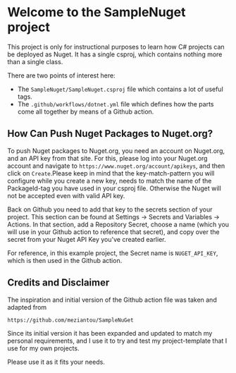
# Welcome to the SampleNuget project

This project is only for instructional purposes to learn how C# projects
can be deployed as Nuget. It has a single csproj, which contains nothing
more than a single class.

There are two points of interest here:
* The `SampleNuget/SampleNuget.csproj` file which contains a lot of useful tags.
* The `.github/workflows/dotnet.yml` file which defines how the parts come all together by means of a Github action.


## How Can Push Nuget Packages to Nuget.org?

To push Nuget packages to Nuget.org, you need an account on Nuget.org, and
an API key from that site. For this, please log into your Nuget.org account
and navigate to `https://www.nuget.org/account/apikeys`, and then click on
`Create`.Please keep in mind that the key-match-pattern you will configure
while you create a new key, needs to match the name of the PackageId-tag you
have used in your csproj file. Otherwise the Nuget will not be accepted even
with valid API key.

Back on Github you need to add that key to the secrets section of your project.
This section can be found at Settings -> Secrets and Variables -> Actions.
In that section, add a Repository Secret, choose a name (which you will use
in your Github action to reference that secret), and copy over the secret
from your Nuget API Key you've created earlier.

For reference, in this example project, the Secret name is `NUGET_API_KEY`,
which is then used in the Github action.


## Credits and Disclaimer

The inspiration and initial version of the Github action file was taken and
adapted from

```
https://github.com/meziantou/SampleNuGet
```

Since its initial version it has been expanded and updated to match my personal
requirements, and I use it to try and test my project-template that I use for my
own projects.

Please use it as it fits your needs.
